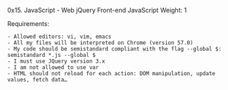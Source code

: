 0x15. JavaScript - Web jQuery
Front-end
JavaScript
 Weight: 1

Requirements:

	- Allowed editors: vi, vim, emacs
	- All my files will be interpreted on Chrome (version 57.0)
	- My code should be semistandard compliant with the flag --global $: semistandard *.js --global $
	- I must use JQuery version 3.x
	- I am not allowed to use var
	- HTML should not reload for each action: DOM manipulation, update values, fetch data…

